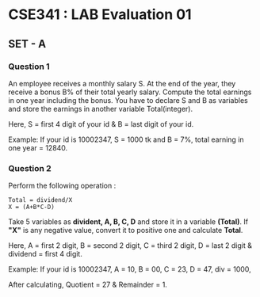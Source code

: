 # CSE341 : LAB Evaluation 01
## SET - A

### Question 1 
An employee receives a monthly salary S. At the end of the year, they receive a bonus B% of their total yearly salary. Compute the total earnings in one year including the bonus. You have to declare S and B as variables and store the earnings in another variable Total(integer). 

Here, S = first 4 digit of your id & B = last digit of your id.

Example: If your id is 10002347, S = 1000 tk and B = 7%, total earning in one year = 12840.

### Question 2 
Perform the following operation : 
```
Total = dividend/X
X = (A+B*C-D)
```
Take 5 variables as **divident, A, B, C, D** and store it in a variable **(Total)**. If **"X"** is any negative value, convert it to positive one and calculate **Total**.

Here, A = first 2 digit, B = second 2 digit, C = third 2 digit, D = last 2 digit & dividend = first 4 digit.

Example: If your id is 10002347, A = 10, B = 00, C = 23, D = 47, div = 1000,

After calculating, Quotient = 27 & Remainder = 1.
